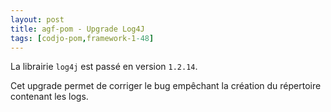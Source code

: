 ```yaml
---
layout: post
title: agf-pom - Upgrade Log4J
tags: [codjo-pom,framework-1-48]
---
```

La librairie ```log4j``` est passé en version ```1.2.14```. 

Cet upgrade permet de corriger le bug empêchant la création du répertoire contenant les logs.